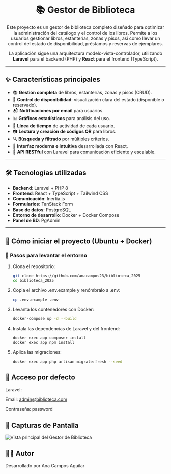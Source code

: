 <div align="center">

# 📚 Gestor de Biblioteca

Este proyecto es un gestor de biblioteca completo diseñado para optimizar la administración del catálogo y el control de los libros. Permite a los usuarios gestionar libros, estanterías, zonas y pisos, así como llevar un control del estado de disponibilidad, préstamos y reservas de ejemplares.

La aplicación sigue una arquitectura modelo-vista-controlador, utilizando **Laravel** para el backend (PHP) y **React** para el frontend (TypeScript).

</div>

---

## ✨ Características principales

- 📚 **Gestión completa** de libros, estanterías, zonas y pisos (CRUD).
- 🔄 **Control de disponibilidad**: visualización clara del estado (disponible o reservado).
- 📬 **Notificaciones por email** para usuarios.
- 📊 **Gráficos estadísticos** para análisis del uso.
- 📜 **Línea de tiempo** de actividad de cada usuario.
- 📷 **Lectura y creación de códigos QR** para libros.
- 🔍 **Búsqueda y filtrado** por múltiples criterios.
- 🎨 **Interfaz moderna e intuitiva** desarrollada con React.
- 🔌 **API RESTful** con Laravel para comunicación eficiente y escalable.

---

## 🛠️ Tecnologías utilizadas

- **Backend**: Laravel + PHP 8
- **Frontend**: React + TypeScript + Tailwind CSS
- **Comunicación**: Inertia.js
- **Formularios**: TanStack Form
- **Base de datos**: PostgreSQL
- **Entorno de desarrollo**: Docker + Docker Compose
- **Panel de BD**: PgAdmin

---

## 🚀 Cómo iniciar el proyecto (Ubuntu + Docker)

### 🐳 Pasos para levantar el entorno

1. Clona el repositorio:
   ```bash
   git clone https://github.com/anacampos23/biblioteca_2025
   cd biblioteca_2025


2. Copia el archivo .env.example y renómbralo a .env:
    ```bash
    cp .env.example .env
    ```

3. Levanta los contenedores con Docker:
    ```bash
    docker-compose up -d --build
    ```

4. Instala las dependencias de Laravel y del frontend:
    ```bash
    docker exec app composer install
    docker exec app npm install
    ```

5. Aplica las migraciones:
    ```bash
    docker exec app php artisan migrate:fresh --seed
    ```

## 🔐 Acceso por defecto
Laravel:

Email: admin@biblioteca.com

Contraseña: password

## 📸 Capturas de Pantalla
![Vista principal del Gestor de Biblioteca](images/dashboard.png)


## 🧑‍💻 Autor
Desarrollado por Ana Campos Aguilar


